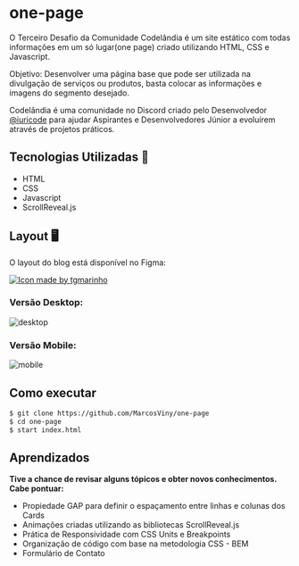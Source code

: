 # one-page
O Terceiro Desafio da Comunidade Codelândia é um site estático com todas informações em um só lugar(one page) criado utilizando HTML, CSS e Javascript.

Objetivo: Desenvolver uma página base que pode ser utilizada na divulgação de serviços ou produtos, basta colocar as informações e imagens do segmento desejado.

Codelândia é uma comunidade no Discord criado pelo Desenvolvedor <a href="https://github.com/iuricode">@iuricode</a> para ajudar Aspirantes e Desenvolvedores Júnior a evoluírem através de projetos práticos.

## Tecnologias Utilizadas 🚀
- HTML
- CSS
- Javascript
- ScrollReveal.js

## Layout :desktop_computer:

O layout do blog está disponível no Figma:

<a href="https://www.figma.com/file/Yb9IBH56g7T1hdIyZ3BMNO/Desafios---Codel%C3%A2ndia?node-id=3725%3A2">
  <img alt="Icon made by tgmarinho" src="https://img.shields.io/badge/Acessar%20Layout%20-Figma-%2304D361">
</a>

### Versão Desktop:
![desktop](https://user-images.githubusercontent.com/58784661/126913831-b81d55db-b740-4355-83d1-b0b374e7ff6c.gif)

### Versão Mobile:
![mobile](https://user-images.githubusercontent.com/58784661/126914083-b8cfff09-7284-4cc3-8083-392dbfe39c27.gif)

## Como executar

```bash
$ git clone https://github.com/MarcosViny/one-page
$ cd one-page
$ start index.html
```

## Aprendizados
**Tive a chance de revisar alguns tópicos e obter novos conhecimentos. Cabe pontuar:**
- Propiedade GAP para definir o espaçamento entre linhas e colunas dos Cards
- Animações criadas utilizando as bibliotecas ScrollReveal.js
- Prática de Responsividade com CSS Units e Breakpoints
- Organização de código com base na metodologia CSS - BEM
- Formulário de Contato
